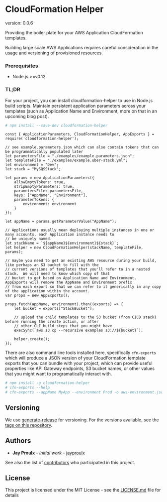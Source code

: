 # CloudFormation Helper

version: 0.0.6 

Providing the boiler plate for your AWS Application CloudFormation templates.

Building large scale AWS Applications requires careful consideration in the usage and versioning of provisioned 
resources.

### Prerequisites

* Node.js >=v0.12

### TL;DR

For your project, you can install cloudformation-helper to use in Node.js build scripts.  Maintain persistent application
parameters across your templates (such as Application Name and Environment, more on that in an upcoming blog post).

```bash
# npm install --save-dev cloudformation-helper
```

```ecmascript 6
const { ApplicationParameters, CloudFormationHelper, AppExports } = require('cloudformation-helper');

// see example.parameters.json which can also contain tokens that can be programmatically populated later
let parametersFile = "./examples/example.parameters.json";
let templateFile = "./examples/example.uber-stack.yml";
let environment = "Dev";
let stack = "MySQSStack";

let params = new ApplicationParameters({
    allowEmptyTokens: true,
    stripEmptyParameters: true,
    parametersFile: parametersFile,
    keys: ["AppName", "Environment"],
    parameterTokens: {
        environment: environment
    }
});

let appName = params.getParameterValue("AppName");

// Applications usually mean deploying multiple instances in one or many accounts, each Application instance needs to
// be uniquely named.
let stackName = `${appName}${environment}${stack}`;
let helper = new CloudFormationHelper(stackName, templateFile, params);

// maybe you need to get an existing AWS resource during your build, like perhaps an S3 bucket to fill with the 
// current versions of templates that you'll refer to in a nested stack.  We will need to know which copy of that
// bucket to get based on Application Name and Environment.  AppExports will remove the AppName and Environment prefix
// from each export so that we can refer to it generically in any copy of the application within the account.
var props = new AppExports();

props.fetch(appName, environment).then((exports) => {
    let bucket = exports["StackBucket"];

    // upload the child templates to the S3 bucket (from CICD stack) before running the create action, or after
    // other CLI build steps that you might have
    execSync(`aws s3 cp --recursive examples s3://${bucket}`);

    helper.create();
});
```

There are also command line tools installed here, specifically `cfn-exports` which will produce a JSON version of your
CloudFormation template exports that you can bundle with your project, which can provide useful properties like API
Gateway endpoints, S3 bucket names, or other values that you might want to programatically interact with.

```bash
# npm install -g cloudformation-helper
# cfn-exports --help
# cfn-exports --appName MyApp --environment Prod -o aws-environment.json --pretty
```

## Versioning

We use [generate-release](https://github.com/mrkmg/node-generate-release) for versioning. For the versions available, see the [tags on this repository](https://github.com/jayproulx/cloudformation-helper/releases). 

## Authors

* **Jay Proulx** - *Initial work* - [jayproulx](https://github.com/jayproulx)

See also the list of [contributors](https://github.com/jayproulx/cloudformation-helper/graphs/contributors) who participated in this project.

## License

This project is licensed under the MIT License - see the [LICENSE.md](LICENSE.md) file for details